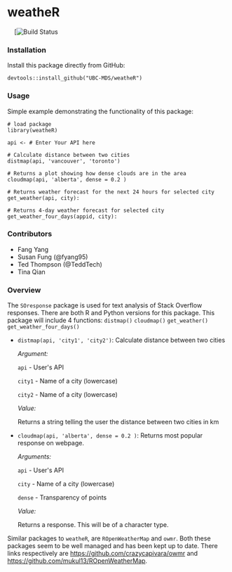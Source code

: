 # weatheR
    
[![Build Status]()

### Installation

Install this package directly from GitHub:
```
devtools::install_github("UBC-MDS/weatheR")
```

### Usage
Simple example demonstrating the functionality of this package:

```
# load package
library(weatheR)

api <- # Enter Your API here

# Calculate distance between two cities
distmap(api, 'vancouver', 'toronto')

# Returns a plot showing how dense clouds are in the area
cloudmap(api, 'alberta', dense = 0.2 )

# Returns weather forecast for the next 24 hours for selected city
get_weather(api, city):

# Returns 4-day weather forecast for selected city
get_weather_four_days(appid, city):
```

### Contributors

* Fang Yang
* Susan Fung (@fyang95)
* Ted Thompson (@TeddTech)
* Tina Qian

### Overview

The `SOresponse` package is used for text analysis of Stack Overflow responses. There are both R and Python versions for this package. This package will include 4 functions: `distmap()` `cloudmap()` `get_weather()` `get_weather_four_days()`

* `distmap(api, 'city1', 'city2')`: Calculate distance between two cities

	*Argument:*

  `api` - User's API

  `city1` - Name of a city (lowercase)

  `city2` - Name of a city (lowercase)

	*Value:*

  Returns a string telling the user the distance between two cities in km

* `cloudmap(api, 'alberta', dense = 0.2 )`: Returns most popular response on webpage.       

  *Arguments:*

    `api` - User's API

    `city` - Name of a city (lowercase)

    `dense` - Transparency of points

  *Value:*

    Returns a response. This will be of a character type.


Similar packages to `weatheR`, are `ROpenWeatherMap` and `owmr`. Both these packages seem to be well managed and has been kept up to date. There links respectively are https://github.com/crazycapivara/owmr and https://github.com/mukul13/ROpenWeatherMap.
